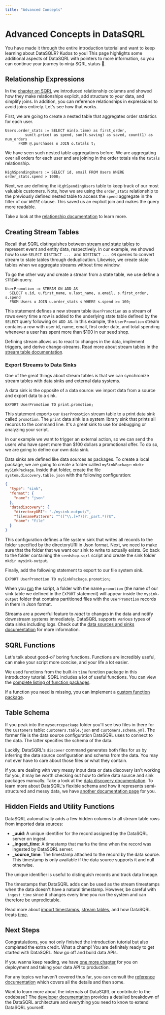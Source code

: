 ```yaml
---
title: "Advanced Concepts"
---
```


# Advanced Concepts in DataSQRL

You have made it through the entire introduction tutorial and want to keep learning about DataSQLR? Kudos to you! This page highlights some additional aspects of DataSQRL with pointers to more information, so you can continue your journey to ninja SQRL status 🥇. 

## Relationship Expressions

In the [chapter on SQRL](../sqrl) we introduced relationship columns and showed how they make relationships explicit, add structure to your data, and simplify joins. In addition, you can reference relationships in expressions to avoid joins entirely. Let's see how that works.

First, we are going to create a nested table that aggregates order statistics for each user.

```sqrl
Users.order_stats := SELECT min(o.time) as first_order,
         sum(t.price) as spend, sum(t.saving) as saved, count(1) as num_orders
      FROM @.purchases o JOIN o.totals t;
```

We have seen such nested table aggregations before. We are aggregating over all orders for each user and are joining in the order totals via the `totals` relationship.

```sqrl
HighSpendingUsers := SELECT id, email FROM Users WHERE order_stats.spend > 1000;
```

Next, we are defining the `HighSpendingUsers` table to keep track of our most valuable customers. Note, how we are using the `order_stats` relationship to the previously defined nested table to access the `spend` aggregate in the filter of our `WHERE` clause. This saved us an explicit join and makes the query more readable.

Take a look at the [relationship documentation](/docs/reference/sqrl/relationship) to learn more.

## Creating Stream Tables

Recall that SQRL distinguishes between [stream and state tables](../sqrl#stream-state) to represent event and entity data, respectively. In our example, we showed how to use `SELECT DISTINCT ... ` and `DISTINCT ... ON` queries to convert stream to state tables through deduplication. Likewise, we create state tables when we aggregate streams without time window.

To go the other way and create a stream from a state table, we use define a `STREAM` query.

```sqrl
UserPromotion := STREAM ON ADD AS
  SELECT u.id, u.first_name, u.last_name, u.email, s.first_order, s.spend
  FROM Users u JOIN u.order_stats s WHERE s.spend >= 100;
```

This statement defines a new stream table `UserPromotion` as a stream of rows every time a row is added to the underlying state table defined by the `SELECT` query following `ON ADD AS`. In this example, the `UserPromotion` stream contains a row with user id, name, email, first order date, and total spending whenever a user has spent more than $100 in our seed shop.

Defining stream allows us to react to changes in the data, implement triggers, and derive change-streams. Read more about stream tables in the [stream table documentation](/docs/reference/sqrl/stream).

### Export Streams to Data Sinks

One of the great things about stream tables is that we can synchronize stream tables with data sinks and external data systems.

A data sink is the opposite of a data source: we import data from a source and export data to a sink.
```sqrl
EXPORT UserPromotion TO print.promotion;
```

This statement exports our `UserPromotion` stream table to a print data sink called `promotion`. The `print` data sink is a system library sink that prints all records to the command line. It's a great sink to use for debugging or analyzing your script.

In our example we want to trigger an external action, so we can send the users who have spent more than $100 dollars a promotional offer. To do so, we are going to define our own data sink.

Data sinks are defined like data sources as packages. To create a local package, we are going to create a folder called `mySinkPackage`: `mkdir mySinkPackage`. Inside that folder, create the file `system.discovery.table.json` with the following configuration:

```json
{
  "type": "sink",
  "format": {
    "name": "json"
  },
  "datadiscovery": {
    "directoryURI": "./mysink-output/",
    "filenamePattern": "^([^\\.]+?)(?:_part.*)?$",
    "name": "file"
  }
}
```

This configuration defines a file system sink that writes all records to the folder specified by the directoryURI in Json format. Next, we need to make sure that the folder that we want our sink to write to actually exists. Go back to the folder containing the `seedshop.sqrl` script and create the sink folder `mkdir mysink-output`.

Finally, add the following statement to export to our file system sink.

```sqrl
EXPORT UserPromotion TO mySinkPackage.promotion;
```

When you [run](../../quickstart#run) the script, a folder with the name `promotion` (the name of our sink table we defined in the `EXPORT` statement) will appear inside the `mysink-output` folder that contains partitioned files with the `UserPromotion` records in them in Json format.

Streams are a powerful feature to *react* to changes in the data and notify downstream systems immediately. DataSQRL supports various types of data sinks including logs. Check out the [data sources and sinks documentation](/docs/reference/sources/overview) for more information.

## SQRL Functions

Let's talk about good-ol' boring functions. Functions are incredibly useful, can make your script more concise, and your life a lot easier.

We used functions from the built-in `time` function package in this introductory tutorial. 
SQRL includes a lot of useful functions. You can view the [complete listing of function packages](/docs/category/functions). 

If a function you need is missing, you can implement a [custom function package](/docs/reference/sqrl/functions/custom-functions).

## Table Schema

If you peak into the `mysourcepackage` folder you'll see two files in there for the `Customers` table: `customers.table.json` and `customers.schema.yml`. The former file is the data source configuration DataSQRL uses to connect to the data. The latter specifies the schema of the data.

Luckily, DataSQRL's `discover` command generates both files for us by inferring the data source configuration and schema from the data. You may not ever have to care about those files or what they contain.

If you are dealing with very messy input data or data discovery isn't working for you, it may be worth checking out how to define data source and sink packages manually. Take a look at the [data discovery documentation](/docs/reference/sources/discovery). To learn more about DataSQRL's flexible schema and how it represents semi-structured and messy data, we have [another documentation page](/docs/reference/sources/schema) for you.

## Hidden Fields and Utility Functions

DataSQRL automatically adds a few hidden columns to all stream table rows from imported data sources:

* **_uuid**: A unique identifier for the record assigned by the DataSQRL server on ingest.
* **_ingest_time**: A timestamp that marks the time when the record was ingested by DataSQRL server.
* **_source_time**: The timestamp attached to the record by the data source. This timestamp is only available if the data source supports it and null otherwise.

The unique identifier is useful to distinguish records and track data lineage.

The timestamps that DataSQRL adds can be used as the stream timestamps when the data doesn't have a natural timestamp. However, be careful with `_ingest_time` since it changes every time you run the system and can therefore be unpredictable.

Read more about [import timestamps](/docs/reference/sqrl/import#timestamp), [stream tables](/docs/reference/sqrl/stream), and how DataSQRL treats [time](/docs/reference/sqrl/time).

## Next Steps

Congratulations, you not only finished the introduction tutorial but also completed the extra credit. What a champ! You are definitely ready to get started with DataSQRL. Now go off and build data APIs.

If you wanna keep reading, we have [one more chapter](../deploy) for you on deployment and taking your data API to production.

For any topics we haven't covered thus far, you can consult the [reference documentation](/docs/reference/overview) which covers all the details and then some.

Want to learn more about the internals of DataSQRL or contribute to the codebase? The [developer documentation](/docs/dev/overview) provides a detailed breakdown of the DataSQRL architecture and everything you need to know to extend DataSQRL yourself.






